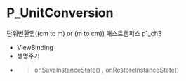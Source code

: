 # P_UnitConversion
단위변환앱((cm to m) or (m to cm))
패스트캠퍼스 p1_ch3
 - ViewBinding
 - 생명주기
  - > onSaveInstanceState() , onRestoreInstanceState()
